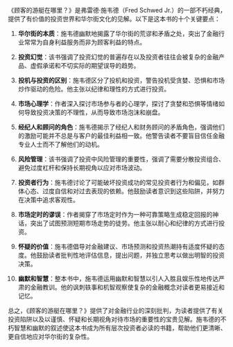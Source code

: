 《顾客的游艇在哪里？》是弗雷德·施韦德（Fred Schwed Jr.）的一部不朽经典，提供了有价值的投资世界和华尔街文化的见解。以下是这本书的十个关键要点：

1. **华尔街的本质**：施韦德幽默地揭露了华尔街的荒谬和矛盾之处，突出了金融行业常常为自身利益服务而非为顾客利益的特点。

2. **投资幻觉**：该书强调了投资幻觉的普遍存在以及投资者往往会被复杂的金融产品、虚假承诺和不切实际的期望误导的趋势。

3. **投机与投资的区别**：施韦德区分了投机和投资，警告投机受贪婪、恐惧和市场炒作驱动的危险。他主张以纪律和理性的方式进行投资。

4. **市场心理学**：作者深入探讨市场参与者的心理学，探讨了贪婪和恐惧等情绪如何导致投资决策的不理性，从而导致市场泡沫和崩盘。

5. **经纪人和顾问的角色**：施韦德揭示了经纪人和财务顾问的矛盾角色，强调他们的激励可能并不总是与客户的最佳利益相一致。他警告读者不要盲目信任金融专业人士而不了解他们的动机。

6. **风险管理**：该书强调了投资中风险管理的重要性，强调了需要分散投资组合、避免过度杠杆和保持长期视角以应对市场波动。

7. **投资者行为**：施韦德讨论了可能破坏投资成功的常见投资者行为和偏见，如群体心态、过度自信和对过去表现的依赖。他鼓励读者意识到这些陷阱，并努力在决策中追求客观性。

8. **市场定时的谬误**：作者揭穿了市场定时作为一种可靠策略生成稳定回报的神话，突出了试图预测短期市场走势的徒劳。他主张以耐心和纪律的方式进行投资。

9. **怀疑的价值**：施韦德倡导对金融建议、市场预测和投资热潮持有适度怀疑的态度。他鼓励读者批判性地评估信息，提出问题，并独立思考以做出明智的投资决策。

10. **幽默和智慧**：整本书中，施韦德运用幽默和智慧以引人入胜且娱乐性地传达严肃的金融教训。他的讽刺轶事和机智观察使复杂的金融概念对读者更易接近和记忆。

总之，《顾客的游艇在哪里？》提供了对金融行业的深刻批判，为读者提供了有关投资陷阱以及以谨慎、怀疑和长期视角对待市场的重要性的宝贵见解。施韦德的不朽智慧和幽默的叙述使这本书成为所有层次投资者必读的书籍，帮助他们更清晰、更自信地应对华尔街的复杂性。